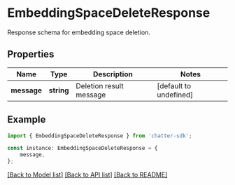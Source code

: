 # EmbeddingSpaceDeleteResponse

Response schema for embedding space deletion.

## Properties

Name | Type | Description | Notes
------------ | ------------- | ------------- | -------------
**message** | **string** | Deletion result message | [default to undefined]

## Example

```typescript
import { EmbeddingSpaceDeleteResponse } from 'chatter-sdk';

const instance: EmbeddingSpaceDeleteResponse = {
    message,
};
```

[[Back to Model list]](../README.md#documentation-for-models) [[Back to API list]](../README.md#documentation-for-api-endpoints) [[Back to README]](../README.md)
